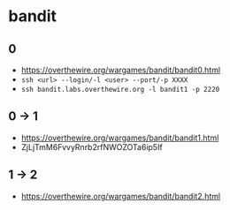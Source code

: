 # bandit

## 0
- https://overthewire.org/wargames/bandit/bandit0.html
- `ssh <url> --login/-l <user> --port/-p XXXX`
- `ssh bandit.labs.overthewire.org -l bandit1 -p 2220`


## 0 -> 1
- https://overthewire.org/wargames/bandit/bandit1.html
- ZjLjTmM6FvvyRnrb2rfNWOZOTa6ip5If

## 1 -> 2
- https://overthewire.org/wargames/bandit/bandit2.html

